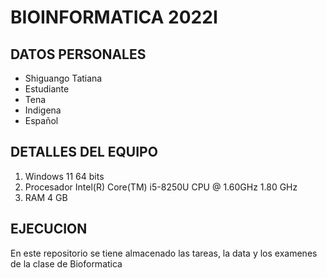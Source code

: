 # BIOINFORMATICA 2022I
## DATOS PERSONALES
- Shiguango Tatiana
- Estudiante
- Tena
- Indigena
- Español

## DETALLES DEL EQUIPO
1. Windows 11  64 bits
2. Procesador Intel(R) Core(TM) i5-8250U CPU @ 1.60GHz   1.80 GHz
3. RAM 4 GB

## EJECUCION

En este repositorio se tiene almacenado las tareas, la data y los examenes de la clase de Bioformatica
